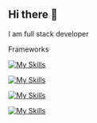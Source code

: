 ## Hi there 👋
I am full stack developer

Frameworks

[![My Skills](https://skillicons.dev/icons?i=react,flutter,nextjs,nodejs,laravel,dotnet,angular,symfony,spring,redux)](https://skillicons.dev)

[![My Skills](https://skillicons.dev/icons?i=js,dart,html,css,ts,c,cs,php,java,perl,py,materialui,tailwind,threejs)](https://skillicons.dev)

[![My Skills](https://skillicons.dev/icons?i=androidstudio,bitbucket,docker,eclipse,figma,git,github,postman,ubuntu,vercel,vscode)](https://skillicons.dev)

[![My Skills](https://skillicons.dev/icons?i=mysql,postgres,supabase,firebase,mongodb)](https://skillicons.dev)
<!--
**mrmuhannadh/mrmuhannadh** is a ✨ _special_ ✨ repository because its `README.md` (this file) appears on your GitHub profile.

Here are some ideas to get you started:

- 🔭 I’m currently working on ...
- 🌱 I’m currently learning ...
- 👯 I’m looking to collaborate on ...
- 🤔 I’m looking for help with ...
- 💬 Ask me about ...
- 📫 How to reach me: ...
- 😄 Pronouns: ...
- ⚡ Fun fact: ...
-->

